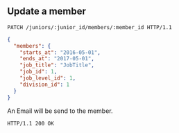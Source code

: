 ## Update a  member

```http
PATCH /juniors/:junior_id/members/:member_id HTTP/1.1
```

```json
{
  "members": {
    "starts_at": "2016-05-01",
    "ends_at": "2017-05-01",
    "job_title": "JobTitle",
    "job_id": 1,
    "job_level_id": 1,
    "division_id": 1
  }
}
```

An Email will be send to the member.

```http
HTTP/1.1 200 OK
```
